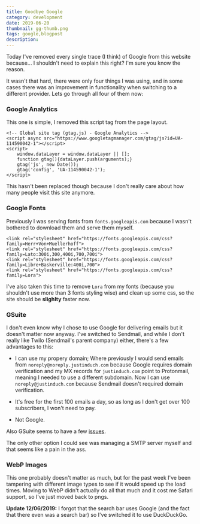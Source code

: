 ```yaml
---
title: Goodbye Google
category: development
date: 2019-06-20
thumbnail: gg-thumb.png
tags: google,blogpost
description:
---
```


Today I've removed every single trace (I think) of Google from this website
because... I shouldn't need to explain this right? I'm sure you know the
reason.


It wasn't that hard, there were only four things I was using, and in
some cases there was an improvement in functionality when switching to a
different provider. Lets go through all four of them now:

### Google Analytics

This one is simple, I removed this script tag from the page layout.

```
<!-- Global site tag (gtag.js) - Google Analytics -->
<script async src="https://www.googletagmanager.com/gtag/js?id=UA-114590042-1"></script>
<script>
    window.dataLayer = window.dataLayer || [];
    function gtag(){dataLayer.push(arguments);}
    gtag('js', new Date());
    gtag('config', 'UA-114590042-1');
</script>
```

This hasn't been replaced though because I don't really care about how many
people visit this site anymore.

### Google Fonts

Previously I was serving fonts from `fonts.googleapis.com` because I wasn't
bothered to download them and serve them myself.

```
<link rel="stylesheet" href="https://fonts.googleapis.com/css?family=Herr+Von+Muellerhoff">
<link rel="stylesheet" href="https://fonts.googleapis.com/css?family=Lato:300i,300,400i,700,700i">
<link rel="stylesheet" href="https://fonts.googleapis.com/css?family=Libre+Baskerville:400i,700">
<link rel="stylesheet" href="https://fonts.googleapis.com/css?family=Lora">
```

I've also taken this time to remove `Lora` from my fonts (because you
shouldn't use more than 3 fonts styling wise) and clean up some css, so the
site should be **slighlty** faster now.

### GSuite

I don't even know why I chose to use Google for delivering emails but it
doesn't matter now anyway. I've switched to Sendmail, and while I don't really
like Twilo (Sendmail's parent company) either, there's a few advantages to
this:

* I can use my propery domain; Where previously I would send emails from
`noreply@noreply.justinduch.com` because Google requires domain verification
and my MX records for `justinduch.com` point to Protonmail, meaning I needed
to use a different subdomain. Now I can use `noreply@justinduch.com` because
Sendmail doesn't required domain verification.

* It's free for the first 100 emails a day, so as long as I don't get over 100
subscribers, I won't need to pay.

* Not Google.

Also GSuite seems to have a few [issues][].

The only other option I could see was managing a SMTP server myself and that
seems like a pain in the ass.

[issues]: https://reddit.com/r/sysadmin/comments/c2lane/g_suite_repeated_outages/

### WebP Images

This one probably doesn't matter as much, but for the past week I've been
tampering with different image types to see if it would speed up the load
times. Moving to WebP didn't actually do all that much and it cost me Safari
support, so I've just moved back to pngs.

**Update 12/06/2019:** I forgot that the search bar uses Google (and the fact
that there even was a search bar) so I've switched it to use DuckDuckGo.
